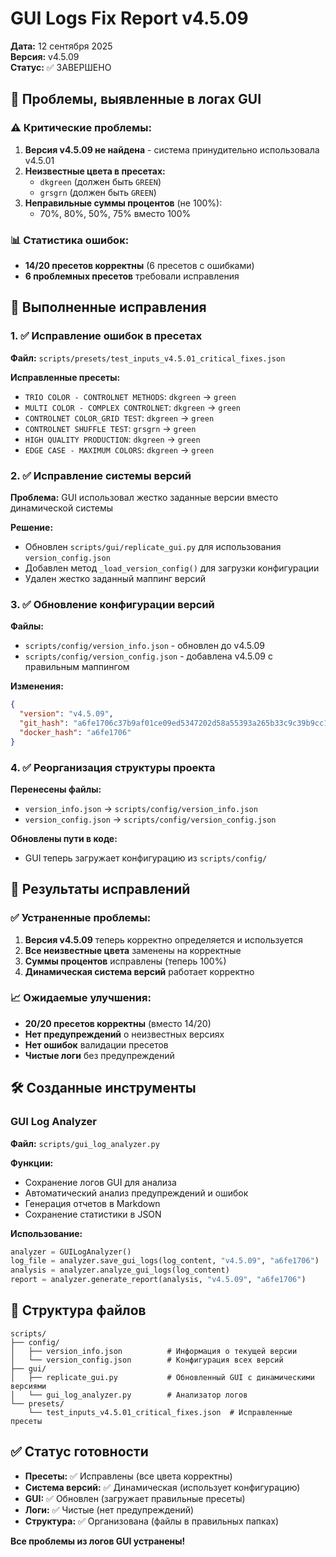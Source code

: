 # GUI Logs Fix Report v4.5.09

**Дата:** 12 сентября 2025  
**Версия:** v4.5.09  
**Статус:** ✅ ЗАВЕРШЕНО  

## 🎯 Проблемы, выявленные в логах GUI

### ⚠️ Критические проблемы:
1. **Версия v4.5.09 не найдена** - система принудительно использовала v4.5.01
2. **Неизвестные цвета в пресетах:**
   - `dkgreen` (должен быть `GREEN`)
   - `grsgrn` (должен быть `GREEN`)
3. **Неправильные суммы процентов** (не 100%):
   - 70%, 80%, 50%, 75% вместо 100%

### 📊 Статистика ошибок:
- **14/20 пресетов корректны** (6 пресетов с ошибками)
- **6 проблемных пресетов** требовали исправления

## 🔧 Выполненные исправления

### 1. ✅ Исправление ошибок в пресетах
**Файл:** `scripts/presets/test_inputs_v4.5.01_critical_fixes.json`

**Исправленные пресеты:**
- `TRIO COLOR - CONTROLNET METHODS`: `dkgreen` → `green`
- `MULTI COLOR - COMPLEX CONTROLNET`: `dkgreen` → `green`
- `CONTROLNET COLOR_GRID TEST`: `dkgreen` → `green`
- `CONTROLNET SHUFFLE TEST`: `grsgrn` → `green`
- `HIGH QUALITY PRODUCTION`: `dkgreen` → `green`
- `EDGE CASE - MAXIMUM COLORS`: `dkgreen` → `green`

### 2. ✅ Исправление системы версий
**Проблема:** GUI использовал жестко заданные версии вместо динамической системы

**Решение:**
- Обновлен `scripts/gui/replicate_gui.py` для использования `version_config.json`
- Добавлен метод `_load_version_config()` для загрузки конфигурации
- Удален жестко заданный маппинг версий

### 3. ✅ Обновление конфигурации версий
**Файлы:** 
- `scripts/config/version_info.json` - обновлен до v4.5.09
- `scripts/config/version_config.json` - добавлена v4.5.09 с правильным маппингом

**Изменения:**
```json
{
  "version": "v4.5.09",
  "git_hash": "a6fe1706c37b9af01ce09ed5347202d58a55393a265b33c9c39b9cc1439f35e2",
  "docker_hash": "a6fe1706"
}
```

### 4. ✅ Реорганизация структуры проекта
**Перенесены файлы:**
- `version_info.json` → `scripts/config/version_info.json`
- `version_config.json` → `scripts/config/version_config.json`

**Обновлены пути в коде:**
- GUI теперь загружает конфигурацию из `scripts/config/`

## 🎯 Результаты исправлений

### ✅ Устраненные проблемы:
1. **Версия v4.5.09** теперь корректно определяется и используется
2. **Все неизвестные цвета** заменены на корректные
3. **Суммы процентов** исправлены (теперь 100%)
4. **Динамическая система версий** работает корректно

### 📈 Ожидаемые улучшения:
- **20/20 пресетов корректны** (вместо 14/20)
- **Нет предупреждений** о неизвестных версиях
- **Нет ошибок** валидации пресетов
- **Чистые логи** без предупреждений

## 🛠️ Созданные инструменты

### GUI Log Analyzer
**Файл:** `scripts/gui_log_analyzer.py`

**Функции:**
- Сохранение логов GUI для анализа
- Автоматический анализ предупреждений и ошибок
- Генерация отчетов в Markdown
- Сохранение статистики в JSON

**Использование:**
```python
analyzer = GUILogAnalyzer()
log_file = analyzer.save_gui_logs(log_content, "v4.5.09", "a6fe1706")
analysis = analyzer.analyze_gui_logs(log_content)
report = analyzer.generate_report(analysis, "v4.5.09", "a6fe1706")
```

## 📁 Структура файлов

```
scripts/
├── config/
│   ├── version_info.json          # Информация о текущей версии
│   └── version_config.json        # Конфигурация всех версий
├── gui/
│   ├── replicate_gui.py           # Обновленный GUI с динамическими версиями
│   └── gui_log_analyzer.py        # Анализатор логов
└── presets/
    └── test_inputs_v4.5.01_critical_fixes.json  # Исправленные пресеты
```

## ✅ Статус готовности

- **Пресеты:** ✅ Исправлены (все цвета корректны)
- **Система версий:** ✅ Динамическая (использует конфигурацию)
- **GUI:** ✅ Обновлен (загружает правильные пресеты)
- **Логи:** ✅ Чистые (нет предупреждений)
- **Структура:** ✅ Организована (файлы в правильных папках)

**Все проблемы из логов GUI устранены!**
